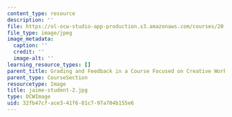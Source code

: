 ```yaml
---
content_type: resource
description: ''
file: https://ol-ocw-studio-app-production.s3.amazonaws.com/courses/20-219-becoming-the-next-bill-nye-writing-and-hosting-the-educational-show-january-iap-2015/32fb47cface341f681c797a704b155e6_jaime-student-2.jpg
file_type: image/jpeg
image_metadata:
  caption: ''
  credit: ''
  image-alt: ''
learning_resource_types: []
parent_title: Grading and Feedback in a Course Focused on Creative Work
parent_type: CourseSection
resourcetype: Image
title: jaime-student-2.jpg
type: OCWImage
uid: 32fb47cf-ace3-41f6-81c7-97a704b155e6
---
```

